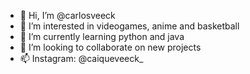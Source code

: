 - 👋 Hi, I’m @carlosveeck
- 👀 I’m interested in videogames, anime and basketball
- 🌱 I’m currently learning python and java
- 💞️ I’m looking to collaborate on new projects
- 📫 Instagram: @caiqueveeck_

<!---
carlosveeck/carlosveeck is a ✨ special ✨ repository because its `README.md` (this file) appears on your GitHub profile.
You can click the Preview link to take a look at your changes.
--->
